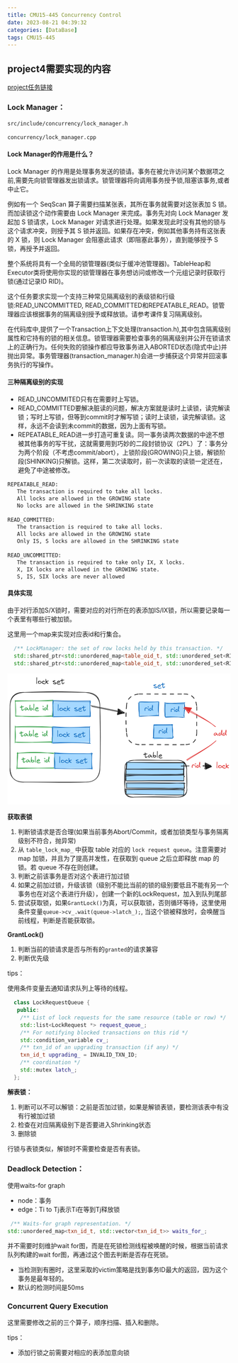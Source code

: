 ```yaml
---
title: CMU15-445 Concurrency Control
date: 2023-08-21 04:39:32
categories: [DataBase]
tags: CMU15-445
---
```


## project4需要实现的内容

[project任务链接](https://15445.courses.cs.cmu.edu/fall2022/project4/)

### Lock Manager：
`src/include/concurrency/lock_manager.h`

`concurrency/lock_manager.cpp`

#### Lock Manager的作用是什么？
Lock Manager 的作用是处理事务发送的锁请。事务在被允许访问某个数据项之前,需要先向锁管理器发出锁请求。锁管理器将向调用事务授予锁,阻塞该事务,或者中止它。

例如有一个 SeqScan 算子需要扫描某张表，其所在事务就需要对这张表加 S 锁。而加读锁这个动作需要由 Lock Manager 来完成。事务先对向 Lock Manager 发起加 S 锁请求，Lock Manager 对请求进行处理。如果发现此时没有其他的锁与这个请求冲突，则授予其 S 锁并返回。如果存在冲突，例如其他事务持有这张表的 X 锁，则 Lock Manager 会阻塞此请求（即阻塞此事务），直到能够授予 S 锁，再授予并返回。

整个系统将具有一个全局的锁管理器(类似于缓冲池管理器)。TableHeap和Executor类将使用你实现的锁管理器在事务想访问或修改一个元组记录时获取行锁(通过记录ID RID)。

这个任务要求实现一个支持三种常见隔离级别的表级锁和行级锁:READ_UNCOMMITTED, READ_COMMITTED和REPEATABLE_READ。锁管理器应该根据事务的隔离级别授予或释放锁。请参考课件复习隔离级别。

在代码库中,提供了一个Transaction上下文处理(transaction.h),其中包含隔离级别属性和它持有的锁的相关信息。锁管理器需要检查事务的隔离级别并公开在锁请求上的正确行为。任何失败的锁操作都应导致事务进入ABORTED状态(隐式中止)并抛出异常。事务管理器(transaction_manager.h)会进一步捕获这个异常并回滚事务执行的写操作。

#### 三种隔离级别的实现

- READ_UNCOMMITED只有在需要时上写锁。
- READ_COMMITTED要解决脏读的问题，解决方案就是读时上读锁，读完解读锁；写时上写锁，但等到commit时才解写锁；读时上读锁，读完解读锁。这样，永远不会读到未commit的数据，因为上面有写锁。
- REPEATABLE_READ进一步打造可重复读。同一事务读两次数据的中途不想被其他事务的写干扰，这就需要用到巧妙的二段封锁协议（2PL）了：事务分为两个阶段（不考虑commit/abort），上锁阶段(GROWING)只上锁，解锁阶段(SHINKING)只解锁。这样，第二次读取时，前一次读取的读锁一定还在，避免了中途被修改。

```
REPEATABLE_READ:
   The transaction is required to take all locks.
   All locks are allowed in the GROWING state
   No locks are allowed in the SHRINKING state
   
READ_COMMITTED:
   The transaction is required to take all locks.
   All locks are allowed in the GROWING state
   Only IS, S locks are allowed in the SHRINKING state
   
READ_UNCOMMITTED:
   The transaction is required to take only IX, X locks.
   X, IX locks are allowed in the GROWING state.
   S, IS, SIX locks are never allowed
```

#### 具体实现

由于对行添加S/X锁时，需要对应的对行所在的表添加IS/IX锁，所以需要记录每一个表里有哪些行被加锁。

这里用一个map来实现对应表id和行集合。

```cpp
  /** LockManager: the set of row locks held by this transaction. */
  std::shared_ptr<std::unordered_map<table_oid_t, std::unordered_set<RID>>> s_row_lock_set_;
  std::shared_ptr<std::unordered_map<table_oid_t, std::unordered_set<RID>>> x_row_lock_set_;
```

![](../imgs/image-43.png)

**获取表锁**
1. 判断锁请求是否合理(如果当前事务Abort/Commit，或者加锁类型与事务隔离级别不符合，抛异常)
2. 从 `table_lock_map_` 中获取 table 对应的 `lock request queue`。注意需要对 map 加锁，并且为了提高并发性，在获取到 queue 之后立即释放 map 的锁。若 queue 不存在则创建。
3. 判断之前该事务是否对这个表进行加过锁
4. 如果之前加过锁，升级该锁（级别不能比当前的锁的级别要低且不能有另一个事务也在对这个表进行升级），创建一个新的LockRequest，加入到队列尾部
5. 尝试获取锁，如果`GrantLock()`为真，可以获取锁，否则循环等待，这里使用条件变量`queue->cv_.wait(queue->latch_);`, 当这个锁被释放时，会唤醒当前线程，判断是否能获取锁。

**GrantLock()**
1. 判断当前的锁请求是否与所有的`granted`的请求兼容
2. 判断优先级


tips：

使用条件变量去通知请求队列上等待的线程。
```cpp
  class LockRequestQueue {
   public:
    /** List of lock requests for the same resource (table or row) */
    std::list<LockRequest *> request_queue_;
    /** For notifying blocked transactions on this rid */
    std::condition_variable cv_;
    /** txn_id of an upgrading transaction (if any) */
    txn_id_t upgrading_ = INVALID_TXN_ID;
    /** coordination */
    std::mutex latch_;
  };
```

**解表锁：**

1. 判断可以不可以解锁：之前是否加过锁，如果是解锁表锁，要检测该表中有没有行被加过锁
2. 检查在对应隔离级别下是否要进入Shrinking状态
3. 删除锁

行锁与表锁类似，解锁时不需要检查是否有表锁。

### Deadlock Detection：

使用waits-for graph

- node：事务
- edge：Ti to Tj表示Ti在等到Tj释放锁

```cpp
 /** Waits-for graph representation. */
std::unordered_map<txn_id_t, std::vector<txn_id_t>> waits_for_;
```

并不需要时刻维护wait for图，而是在死锁检测线程被唤醒的时候，根据当前请求队列构建的wait for图，再通过这个图去判断是否存在死锁。

- 当检测到有圈时，这里采取的victim策略是找到事务ID最大的返回，因为这个事务是最年轻的。
- 默认的检测时间是50ms

### Concurrent Query Execution

这里需要修改之前的三个算子，顺序扫描、插入和删除。

tips：
- 添加行锁之前需要对相应的表添加意向锁